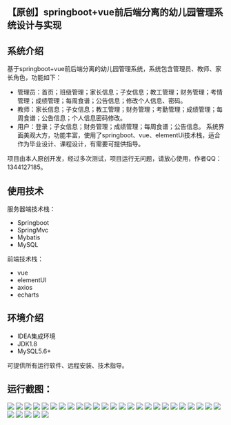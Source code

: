 ## 【原创】springboot+vue前后端分离的幼儿园管理系统设计与实现

## 系统介绍

基于springboot+vue前后端分离的幼儿园管理系统，系统包含管理员、教师、家长角色，功能如下：
- 管理员：首页；班级管理；家长信息；子女信息；教工管理；财务管理；考情管理；成绩管理；每周食谱；公告信息；修改个人信息、密码。
- 教师：家长信息；子女信息；教工管理；财务管理；考勤管理；成绩管理；每周食谱；公告信息；个人信息密码修改。
- 用户：登录；子女信息；财务管理；成绩管理；每周食谱；公告信息。
系统界面美观大方，功能丰富，使用了springboot、vue、elementUi技术栈，适合作为毕业设计、课程设计，有需要可提供指导。

项目由本人原创开发，经过多次测试，项目运行无问题，请放心使用，作者QQ：1344127185。

## 使用技术

服务器端技术栈：

- Springboot
- SpringMvc
- Mybatis
- MySQL

前端技术栈：

- vue
- elementUI
- axios
- echarts

## 环境介绍

- IDEA集成环境
- JDK1.8
- MySQL5.6+

可提供所有运行软件、远程安装、技术指导。

## 运行截图：
![](https://github.com/itcoderyhl/kindergarten-server-new/blob/main/images/1.png)
![](https://github.com/itcoderyhl/kindergarten-server-new/blob/main/images/2.png)
![](https://github.com/itcoderyhl/kindergarten-server-new/blob/main/images/3.png)
![](https://github.com/itcoderyhl/kindergarten-server-new/blob/main/images/4.png)
![](https://github.com/itcoderyhl/kindergarten-server-new/blob/main/images/5.png)
![](https://github.com/itcoderyhl/kindergarten-server-new/blob/main/images/6.png)
![](https://github.com/itcoderyhl/kindergarten-server-new/blob/main/images/7.png)
![](https://github.com/itcoderyhl/kindergarten-server-new/blob/main/images/8.png)
![](https://github.com/itcoderyhl/kindergarten-server-new/blob/main/images/9.png)
![](https://github.com/itcoderyhl/kindergarten-server-new/blob/main/images/10.png)
![](https://github.com/itcoderyhl/kindergarten-server-new/blob/main/images/11.png)
![](https://github.com/itcoderyhl/kindergarten-server-new/blob/main/images/12.png)
![](https://github.com/itcoderyhl/kindergarten-server-new/blob/main/images/13.png)
![](https://github.com/itcoderyhl/kindergarten-server-new/blob/main/images/14.png)
![](https://github.com/itcoderyhl/kindergarten-server-new/blob/main/images/15.png)
![](https://github.com/itcoderyhl/kindergarten-server-new/blob/main/images/16.png)
![](https://github.com/itcoderyhl/kindergarten-server-new/blob/main/images/17.png)
![](https://github.com/itcoderyhl/kindergarten-server-new/blob/main/images/18.png)
![](https://github.com/itcoderyhl/kindergarten-server-new/blob/main/images/19.png)
![](https://github.com/itcoderyhl/kindergarten-server-new/blob/main/images/20.png)
![](https://github.com/itcoderyhl/kindergarten-server-new/blob/main/images/21.png)
![](https://github.com/itcoderyhl/kindergarten-server-new/blob/main/images/22.png)
![](https://github.com/itcoderyhl/kindergarten-server-new/blob/main/images/23.png)
![](https://github.com/itcoderyhl/kindergarten-server-new/blob/main/images/24.png)
![](https://github.com/itcoderyhl/kindergarten-server-new/blob/main/images/25.png)
![](https://github.com/itcoderyhl/kindergarten-server-new/blob/main/images/26.png)
![](https://github.com/itcoderyhl/kindergarten-server-new/blob/main/images/27.png)
![](https://github.com/itcoderyhl/kindergarten-server-new/blob/main/images/28.png)
![](https://github.com/itcoderyhl/kindergarten-server-new/blob/main/images/29.png)
![](https://github.com/itcoderyhl/kindergarten-server-new/blob/main/images/30.png)
